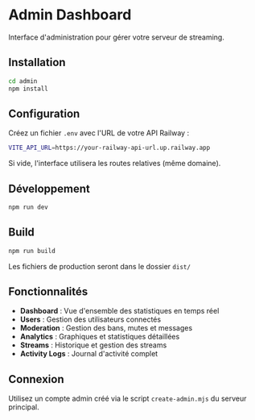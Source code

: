 # Admin Dashboard

Interface d'administration pour gérer votre serveur de streaming.

## Installation

```bash
cd admin
npm install
```

## Configuration

Créez un fichier `.env` avec l'URL de votre API Railway :

```bash
VITE_API_URL=https://your-railway-api-url.up.railway.app
```

Si vide, l'interface utilisera les routes relatives (même domaine).

## Développement

```bash
npm run dev
```

## Build

```bash
npm run build
```

Les fichiers de production seront dans le dossier `dist/`

## Fonctionnalités

- **Dashboard** : Vue d'ensemble des statistiques en temps réel
- **Users** : Gestion des utilisateurs connectés
- **Moderation** : Gestion des bans, mutes et messages
- **Analytics** : Graphiques et statistiques détaillées
- **Streams** : Historique et gestion des streams
- **Activity Logs** : Journal d'activité complet

## Connexion

Utilisez un compte admin créé via le script `create-admin.mjs` du serveur principal.
